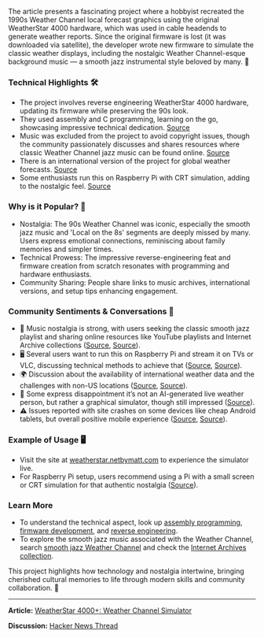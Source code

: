 The article presents a fascinating project where a hobbyist recreated the 1990s Weather Channel local forecast graphics using the original WeatherStar 4000 hardware, which was used in cable headends to generate weather reports. Since the original firmware is lost (it was downloaded via satellite), the developer wrote new firmware to simulate the classic weather displays, including the nostalgic Weather Channel-esque background music — a smooth jazz instrumental style beloved by many. 🚀

### Technical Highlights 🛠️
- The project involves reverse engineering WeatherStar 4000 hardware, updating its firmware while preserving the 90s look.
- They used assembly and C programming, learning on the go, showcasing impressive technical dedication. [Source](https://news.ycombinator.com/item?id=44128756)
- Music was excluded from the project to avoid copyright issues, though the community passionately discusses and shares resources where classic Weather Channel jazz music can be found online. [Source](https://news.ycombinator.com/item?id=44130479)
- There is an international version of the project for global weather forecasts. [Source](https://news.ycombinator.com/item?id=44129710)
- Some enthusiasts run this on Raspberry Pi with CRT simulation, adding to the nostalgic feel. [Source](https://news.ycombinator.com/item?id=44128109)

### Why is it Popular? 🤔
- Nostalgia: The 90s Weather Channel was iconic, especially the smooth jazz music and 'Local on the 8s' segments are deeply missed by many. Users express emotional connections, reminiscing about family memories and simpler times.
- Technical Prowess: The impressive reverse-engineering feat and firmware creation from scratch resonates with programming and hardware enthusiasts.
- Community Sharing: People share links to music archives, international versions, and setup tips enhancing engagement.

### Community Sentiments & Conversations 💬
- 🎵 Music nostalgia is strong, with users seeking the classic smooth jazz playlist and sharing online resources like YouTube playlists and Internet Archive collections ([Source](https://news.ycombinator.com/item?id=44130479), [Source](https://news.ycombinator.com/item?id=44128962)).
- 🖥️ Several users want to run this on Raspberry Pi and stream it on TVs or VLC, discussing technical methods to achieve that ([Source](https://news.ycombinator.com/item?id=44131292), [Source](https://news.ycombinator.com/item?id=44128109)).
- 🌍 Discussion about the availability of international weather data and the challenges with non-US locations ([Source](https://news.ycombinator.com/item?id=44129191), [Source](https://news.ycombinator.com/item?id=44130361)).
- 🤖 Some express disappointment it’s not an AI-generated live weather person, but rather a graphical simulator, though still impressed ([Source](https://news.ycombinator.com/item?id=44128447)).
- ⚠️ Issues reported with site crashes on some devices like cheap Android tablets, but overall positive mobile experience ([Source](https://news.ycombinator.com/item?id=44128173), [Source](https://news.ycombinator.com/item?id=44129846)).

### Example of Usage 🖥️
- Visit the site at [weatherstar.netbymatt.com](https://weatherstar.netbymatt.com/) to experience the simulator live.
- For Raspberry Pi setup, users recommend using a Pi with a small screen or CRT simulation for that authentic nostalgia ([Source](https://news.ycombinator.com/item?id=44128109)).

### Learn More
- To understand the technical aspect, look up [assembly programming](https://www.google.com/search?q=assembly+language), [firmware development](https://www.google.com/search?q=firmware+development), and [reverse engineering](https://www.google.com/search?q=reverse+engineering).
- To explore the smooth jazz music associated with the Weather Channel, search [smooth jazz Weather Channel](https://www.google.com/search?q=smooth+jazz+weather+channel) and check the [Internet Archives collection](https://archive.org/details/WeatherChannelMusic).

This project highlights how technology and nostalgia intertwine, bringing cherished cultural memories to life through modern skills and community collaboration. 🌟

---

**Article:** [WeatherStar 4000+: Weather Channel Simulator](https://weatherstar.netbymatt.com/)

**Discussion:** [Hacker News Thread](https://news.ycombinator.com/item?id=44127109)